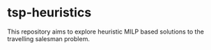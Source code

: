 # tsp-heuristics
This repository aims to explore heuristic MILP based solutions to the travelling salesman problem.
